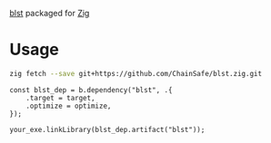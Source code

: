 [blst](https://github.com/supranational/blst/) packaged for [Zig](https://ziglang.org/)

# Usage

```sh
zig fetch --save git+https://github.com/ChainSafe/blst.zig.git
```

```zig
const blst_dep = b.dependency("blst", .{
    .target = target,
    .optimize = optimize,
});

your_exe.linkLibrary(blst_dep.artifact("blst"));
```
